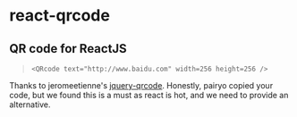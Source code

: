 react-qrcode
====

QR code for ReactJS 
----

>  `<QRcode text="http://www.baidu.com" width=256 height=256 />`

Thanks to jeromeetienne's [jquery-qrcode](https://github.com/jeromeetienne/jquery-qrcode). Honestly, pairyo copied your code, but we found this is a must as react is hot, and we need to provide an alternative.

